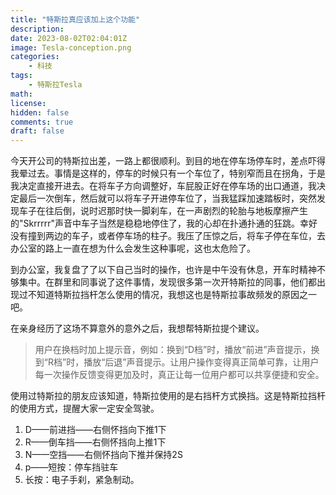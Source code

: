 ```yaml
---
title: "特斯拉真应该加上这个功能"
description: 
date: 2023-08-02T02:04:01Z
image: Tesla-conception.png
categories:
    - 科技
tags:
    - 特斯拉Tesla
math: 
license: 
hidden: false
comments: true
draft: false
---
```


今天开公司的特斯拉出差，一路上都很顺利。到目的地在停车场停车时，差点吓得我晕过去。事情是这样的，停车的时候只有一个车位了，特别窄而且在拐角，于是我决定直接开进去。在将车子方向调整好，车屁股正好在停车场的出口通道，我决定最后一次倒车，然后就可以将车子开进停车位了，当我猛踩加速踏板时，突然发现车子在往后倒，说时迟那时快一脚刹车，在一声剧烈的轮胎与地板摩擦产生的"Skrrrrr"声音中车子当然是稳稳地停住了，我的心却在扑通扑通的狂跳。幸好没有撞到两边的车子，或者停车场的柱子。我压了压惊之后，将车子停在车位，去办公室的路上一直在想为什么会发生这种事呢，这也太危险了。

到办公室，我复盘了了以下自己当时的操作，也许是中午没有休息，开车时精神不够集中。在群里和同事说了这件事情，发现很多第一次开特斯拉的同事，他们都出现过不知道特斯拉挡杆怎么使用的情况，我想这也是特斯拉事故频发的原因之一吧。

在亲身经历了这场不算意外的意外之后，我想帮特斯拉提个建议。
> 用户在换档时加上提示音，例如：换到“D档”时，播放“前进”声音提示，换到“R档”时，播放“后退”声音提示。让用户操作变得真正简单可靠，让用户每一次操作反馈变得更加及时，真正让每一位用户都可以共享便捷和安全。

使用过特斯拉的朋友应该知道，特斯拉使用的是右挡杆方式换挡。这是特斯拉挡杆的使用方式，提醒大家一定安全驾驶。
1. D——前进挡——右侧怀挡向下推1下
1. R——倒车挡——右侧怀挡向上推1下
1. N——空挡——右侧怀挡向下推并保持2S
1. p——短按：停车挡驻车
1. 长按：电子手刹，紧急制动。